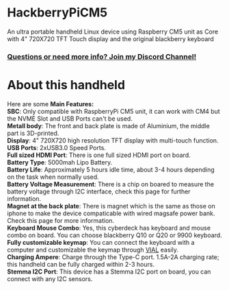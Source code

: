 # HackberryPiCM5
An ultra portable handheld Linux device using Raspberry CM5 unit as Core with 4" 720X720 TFT Touch display and the original blackberry keyboard

### [Questions or need more info? Join my Discord Channel!](https://discord.gg/WzPthAmMbP)  
# <a name='About this handheld  '>About this handheld</a>

Here are some **Main Features:**  
**SBC**: Only compatible with RaspberryPi CM5 unit, it can work with CM4 but the NVME Slot and USB Ports can't be used.  
**Metall body**: The front and back plate is made of Aluminium, the middle part is 3D-printed.  
**Display**: 4" 720X720 high resolution TFT display with multi-touch function.  
**USB Ports**: 2xUSB3.0 Speed Ports.  
**Full sized HDMI Port**: There is one full sized HDMI port on board.  
**Battery Type**: 5000mah Lipo Battery.  
**Battery Life**: Approximately 5 hours idle time, about 3-4 hours depending on the task when normally used.  
**Battery Voltage Measurement**: There is a chip on boared to measure the battery voltage through I2C interface, check this page for further information.   
**Magnet at the back plate**: There is magnet which is the same as those on iphone to make the device compaticable with wired magsafe power bank. Check this page for more information.   
**Keyboard Mouse Combo**: Yes, this cyberdeck has keyboard and mouse combo on board. You can choose blackberry Q10 or Q20 or 9900 keyboard.  
**Fully customizable keymap**: You can connect the keyboard with a computer and customizable the keymap through [VIAL](https://get.vial.today/) easily.  
**Charging Ampere**: Charge through the Type-C port. 1.5A-2A charging rate; this handheld can be fully charged within 2-3 hours.  
**Stemma I2C Port**: This device has a Stemma I2C port on board, you can connect with any I2C sensors.  

